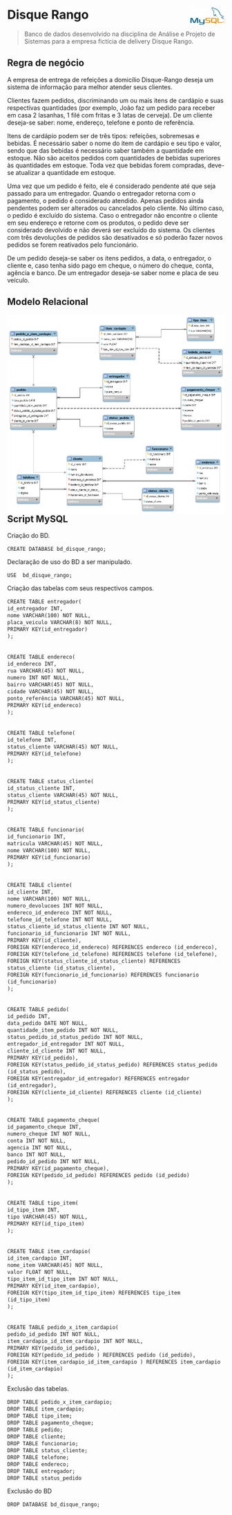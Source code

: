 # Disque Rango <img src="logo/mysql.png" width="80" height="40" align="right">

> Banco de dados desenvolvido na disciplina de Análise e Projeto de Sistemas para a empresa fictícia de delivery Disque Rango.

## Regra de negócio

A empresa de entrega de refeições a domicílio Disque-Rango deseja um sistema de informação para melhor atender seus clientes. 

Clientes fazem pedidos, discriminando um ou mais itens de cardápio e suas respectivas quantidades (por exemplo, João faz um pedido para receber em casa 2 lasanhas, 1 filé com fritas e 3 latas de cerveja). De um cliente deseja-se saber: nome, endereço, telefone e ponto de referência.

Itens de cardápio podem ser de três tipos: refeições, sobremesas e bebidas. É necessário saber o nome do item de cardápio e seu tipo e valor, sendo que das bebidas é necessário saber também a quantidade em estoque. Não são aceitos pedidos com quantidades de bebidas superiores às quantidades em estoque. Toda vez que bebidas forem compradas, deve-se atualizar a quantidade em estoque.

Uma vez que um pedido é feito, ele é considerado pendente até que seja passado para um entregador. Quando o entregador retorna com o pagamento, o pedido é considerado atendido. Apenas pedidos ainda pendentes podem ser alterados ou cancelados pelo cliente. No último caso, o pedido é excluído do sistema. Caso o entregador não encontre o cliente em seu endereço e retorne com os produtos, o pedido deve ser considerado devolvido e não deverá ser excluído do sistema. Os clientes com três devoluções de pedidos são desativados e só poderão fazer novos pedidos se forem reativados pelo funcionário.

De um pedido deseja-se saber os itens pedidos, a data, o entregador, o cliente e, caso tenha sido pago em cheque, o número do cheque, conta, agência e banco. De um entregador deseja-se saber nome e placa de seu veículo.

## Modelo Relacional

<img src="modelo_relacional/mr_disque_rango.png" align="right">

## Script MySQL

Criação do BD.
```mysql
CREATE DATABASE bd_disque_rango;
```

Declaração de uso do BD a ser manipulado.
```mysql
USE  bd_disque_rango;
```

Criação das tabelas com seus respectivos campos.
```mysql
CREATE TABLE entregador(
id_entregador INT,
nome VARCHAR(100) NOT NULL,
placa_veiculo VARCHAR(8) NOT NULL,
PRIMARY KEY(id_entregador)
);


CREATE TABLE endereco(
id_endereco INT,
rua VARCHAR(45) NOT NULL,
numero INT NOT NULL,
bairro VARCHAR(45) NOT NULL,
cidade VARCHAR(45) NOT NULL,
ponto_referência VARCHAR(45) NOT NULL,
PRIMARY KEY(id_endereco)
);


CREATE TABLE telefone(
id_telefone INT,
status_cliente VARCHAR(45) NOT NULL,
PRIMARY KEY(id_telefone)
);


CREATE TABLE status_cliente(
id_status_cliente INT,
status_cliente VARCHAR(45) NOT NULL,
PRIMARY KEY(id_status_cliente)
);


CREATE TABLE funcionario(
id_funcionario INT,
matricula VARCHAR(45) NOT NULL,
nome VARCHAR(100) NOT NULL,
PRIMARY KEY(id_funcionario)
);


CREATE TABLE cliente(
id_cliente INT,
nome VARCHAR(100) NOT NULL,
numero_devolucoes INT NOT NULL,
endereco_id_endereco INT NOT NULL,
telefone_id_telefone INT NOT NULL,
status_cliente_id_status_cliente INT NOT NULL,
funcionario_id_funcionario INT NOT NULL,
PRIMARY KEY(id_cliente),
FOREIGN KEY(endereco_id_endereco) REFERENCES endereco (id_endereco),
FOREIGN KEY(telefone_id_telefone) REFERENCES telefone (id_telefone),
FOREIGN KEY(status_cliente_id_status_cliente) REFERENCES status_cliente (id_status_cliente),
FOREIGN KEY(funcionario_id_funcionario) REFERENCES funcionario (id_funcionario)
);


CREATE TABLE pedido(
id_pedido INT,
data_pedido DATE NOT NULL,
quantidade_item_pedido INT NOT NULL,
status_pedido_id_status_pedido INT NOT NULL,
entregador_id_entregador INT NOT NULL,
cliente_id_cliente INT NOT NULL,
PRIMARY KEY(id_pedido),
FOREIGN KEY(status_pedido_id_status_pedido) REFERENCES status_pedido (id_status_pedido),
FOREIGN KEY(entregador_id_entregador) REFERENCES entregador (id_entregador),
FOREIGN KEY(cliente_id_cliente) REFERENCES cliente (id_cliente)
);


CREATE TABLE pagamento_cheque(
id_pagamento_cheque INT,
numero_cheque INT NOT NULL,
conta INT NOT NULL,
agencia INT NOT NULL,
banco INT NOT NULL,
pedido_id_pedido INT NOT NULL,
PRIMARY KEY(id_pagamento_cheque),
FOREIGN KEY(pedido_id_pedido) REFERENCES pedido (id_pedido)
);


CREATE TABLE tipo_item(
id_tipo_item INT,
tipo VARCHAR(45) NOT NULL,
PRIMARY KEY(id_tipo_item)
);


CREATE TABLE item_cardapio(
id_item_cardapio INT,
nome_item VARCHAR(45) NOT NULL,
valor FLOAT NOT NULL,
tipo_item_id_tipo_item INT NOT NULL,
PRIMARY KEY(id_item_cardapio),
FOREIGN KEY(tipo_item_id_tipo_item) REFERENCES tipo_item (id_tipo_item)
);


CREATE TABLE pedido_x_item_cardapio(
pedido_id_pedido INT NOT NULL,
item_cardapio_id_item_cardapio INT NOT NULL,
PRIMARY KEY(pedido_id_pedido),
FOREIGN KEY(pedido_id_pedido ) REFERENCES pedido (id_pedido),
FOREIGN KEY(item_cardapio_id_item_cardapio ) REFERENCES item_cardapio (id_item_cardapio)
);
```

Exclusão das tabelas.
```mysql
DROP TABLE pedido_x_item_cardapio;
DROP TABLE item_cardapio;
DROP TABLE tipo_item;
DROP TABLE pagamento_cheque;
DROP TABLE pedido;
DROP TABLE cliente;
DROP TABLE funcionario;
DROP TABLE status_cliente;
DROP TABLE telefone;
DROP TABLE endereco;
DROP TABLE entregador;
DROP TABLE status_pedido
```

Exclusão do BD
```mysql
DROP DATABASE bd_disque_rango;
```
